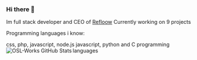 ### Hi there 👋
Im full stack developer and CEO of [Refloow](https://refloow.com) Currently working on 9 projects

Programming languages i know:

css, php, javascript, node.js javascript, python and C programming languages
<img align="left" alt="OSL-Works GitHub Stats" src="https://github-readme-stats.vercel.app/api?username=Refloow&show_icons=true&hide_border=true&hide=stars,prs,issues" />
